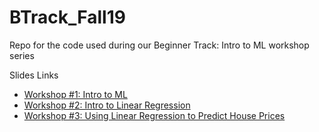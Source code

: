 # BTrack_Fall19

Repo for the code used during our Beginner Track: Intro to ML workshop series

Slides Links
- [Workshop #1: Intro to ML](https://docs.google.com/presentation/d/1QrPrEXyTXdISl1qVgIB-CfLV-xk_sYJolTfsrzrRqFM/edit?usp=sharing)
- [Workshop #2: Intro to Linear Regression](https://docs.google.com/presentation/d/1-bXLME5dLM06jiv2DThMQCXIhnbZiO5Oqfb4XHi9uZk/edit?usp=sharing)
- [Workshop #3: Using Linear Regression to Predict House Prices](https://docs.google.com/presentation/d/1IZzYvh0HR0fwkfdIyQQjwGUhT6RA-33ze2RsYHSvVgU/edit?usp=sharing)
